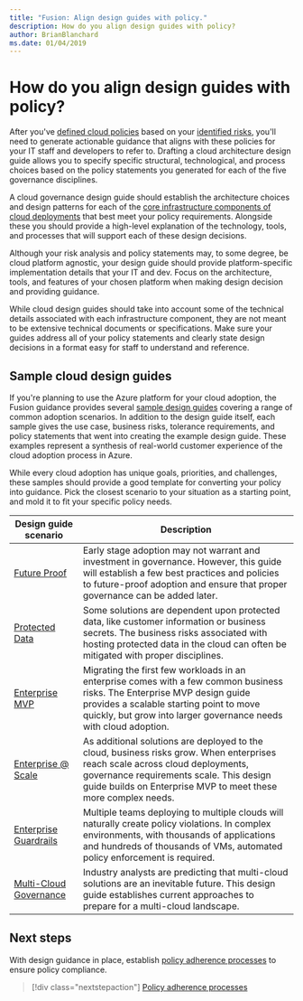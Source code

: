 ```yaml
---
title: "Fusion: Align design guides with policy."
description: How do you align design guides with policy?
author: BrianBlanchard
ms.date: 01/04/2019
---
```

<!---
I've established policies. How to help developers adopt these policies?
Draft an architecture design guide.

[Aspirational statement] If you're using azure, you can use one of ours as a starting point. The choose one of the following 6 as a starting point and mold it to fit your policies.
--->

<!-- markdownlint-disable MD026 -->

# How do you align design guides with policy?

After you've [defined cloud policies](define-policy.md) based on your [identified risks](understanding-business-risk.md), you'll need to generate actionable guidance that aligns with these policies for your IT staff and developers to refer to. Drafting a cloud architecture design guide allows you to specify specific structural, technological, and process choices based on the policy statements you generated for each of the five governance disciplines.

A cloud governance design guide should establish the architecture choices and design patterns for each of the [core infrastructure components of cloud deployments](../../infrastructure/overview.md) that best meet your policy requirements. Alongside these you should provide a high-level explanation of the technology, tools, and processes that will support each of these design decisions.

Although your risk analysis and policy statements may, to some degree, be cloud platform agnostic, your design guide should provide platform-specific implementation details that your IT and dev. Focus on the architecture, tools, and features of your chosen platform when making design decision and providing guidance.

While cloud design guides should take into account some of the technical details associated with each infrastructure component, they are not meant to be extensive technical documents or specifications. Make sure your guides address all of your policy statements and clearly state design decisions in a format easy for staff to understand and reference.

<!-- markdownlint-enable MD033 -->

## Sample cloud design guides

If you're planning to use the Azure platform for your cloud adoption, the Fusion guidance provides several [sample design guides](../journeys/overview.md) covering a range of common adoption scenarios. In addition to the design guide itself, each sample gives the use case, business risks, tolerance requirements, and policy statements that went into creating the example design guide. These examples represent a synthesis of real-world customer experience of the cloud adoption process in Azure.

While every cloud adoption has unique goals, priorities, and challenges, these samples should provide a good template for converting your policy into guidance. Pick the closest scenario to your situation as a starting point, and mold it to fit your specific policy needs.

| Design guide scenario                                                       | Description                                                                   |
|-----------------------------------------------------------------------------|-------------------------------------------------------------------------------|
| [Future Proof](../journeys/future-proof/design-guide.md) | Early stage adoption may not warrant and investment in governance. However, this guide will establish a few best practices and policies to future-proof adoption and ensure that proper governance can be added later. |
| [Protected Data](../journeys/production-workload/design-guide.md) | Some solutions are dependent upon protected data, like customer information or business secrets. The business risks associated with hosting protected data in the cloud can often be mitigated with proper disciplines. |
| [Enterprise MVP](../journeys/enterprise-mvp/design-guide.md) | Migrating the first few workloads in an enterprise comes with a few common business risks. The Enterprise MVP design guide provides a scalable starting point to move quickly, but grow into larger governance needs with cloud adoption. |
| [Enterprise @ Scale](../journeys/enterprise-scale/design-guide.md) | As additional solutions are deployed to the cloud, business risks grow. When enterprises reach scale across cloud deployments, governance requirements scale. This design guide builds on Enterprise MVP to meet these more complex needs. |
| [Enterprise Guardrails](../journeys/enterprise-guardrails/design-guide.md) | Multiple teams deploying to multiple clouds will naturally create policy violations. In complex environments, with thousands of applications and hundreds of thousands of VMs, automated policy enforcement is required. |
| [Multi-Cloud Governance](../journeys/multi-cloud/design-guide.md) | Industry analysts are predicting that multi-cloud solutions are an inevitable future. This design guide establishes current approaches to prepare for a multi-cloud landscape. |

## Next steps

With design guidance in place, establish [policy adherence processes](processes.md) to ensure policy compliance.

> [!div class="nextstepaction"]
> [Policy adherence processes](processes.md)